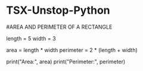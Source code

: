 # TSX-Unstop-Python
#AREA AND PERIMETER OF A RECTANGLE

length = 5
width = 3


area = length * width
perimeter = 2 * (length + width)

print("Area:", area)
print("Perimeter:", perimeter)
